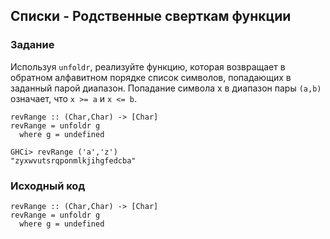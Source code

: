 ## Списки - Родственные сверткам функции

### Задание

Используя `unfoldr`, реализуйте функцию, которая возвращает в обратном алфавитном порядке список символов, попадающих в заданный парой диапазон. Попадание символа x в диапазон пары `(a,b)` означает, что `x >= a` и `x <= b`.

```
revRange :: (Char,Char) -> [Char]
revRange = unfoldr g
  where g = undefined
```

```
GHCi> revRange ('a','z')
"zyxwvutsrqponmlkjihgfedcba"
```

### Исходный код

```
revRange :: (Char,Char) -> [Char]
revRange = unfoldr g
  where g = undefined
```

